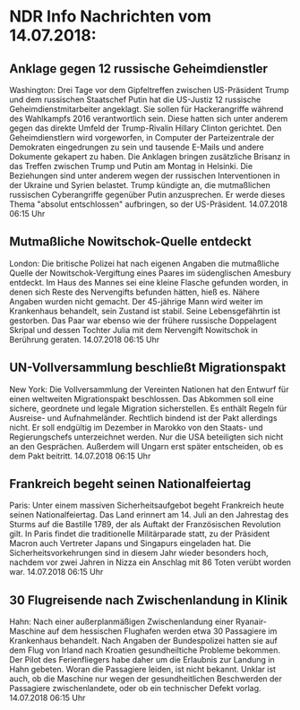 # NDR Info Nachrichten vom 14.07.2018:


## Anklage gegen 12 russische Geheimdienstler
Washington: Drei Tage vor dem Gipfeltreffen zwischen US-Präsident Trump und dem russischen Staatschef Putin hat die US-Justiz 12 russische Geheimdienstmitarbeiter angeklagt. Sie sollen für Hackerangriffe während des Wahlkampfs 2016 verantwortlich sein. Diese hatten sich unter anderem gegen das direkte Umfeld der Trump-Rivalin Hillary Clinton gerichtet. Den Geheimdienstlern wird vorgeworfen, in Computer der Parteizentrale der Demokraten eingedrungen zu sein und tausende E-Mails und andere Dokumente gekapert zu haben. Die Anklagen bringen zusätzliche Brisanz in das Treffen zwischen Trump und Putin am Montag in Helsinki. Die Beziehungen sind unter anderem wegen der russischen Interventionen in der Ukraine und Syrien belastet. Trump kündigte an, die mutmaßlichen russischen Cyberangriffe gegenüber Putin anzusprechen. Er werde dieses Thema "absolut entschlossen" aufbringen, so der US-Präsident. 14.07.2018 06:15 Uhr 

## Mutmaßliche Nowitschok-Quelle entdeckt
London: Die britische Polizei hat nach eigenen Angaben die mutmaßliche Quelle der Nowitschok-Vergiftung eines Paares im südenglischen Amesbury entdeckt. Im Haus des Mannes sei eine kleine Flasche gefunden worden, in denen sich Reste des Nervengifts befunden hätten, hieß es. Nähere Angaben wurden nicht gemacht. Der 45-jährige Mann wird weiter im Krankenhaus behandelt, sein Zustand ist stabil. Seine Lebensgefährtin ist gestorben. Das Paar war ebenso wie der frühere russische Doppelagent Skripal und dessen Tochter Julia mit dem Nervengift Nowitschok in Berührung geraten. 14.07.2018 06:15 Uhr 

## UN-Vollversammlung beschließt Migrationspakt
New York: Die Vollversammlung der Vereinten Nationen hat den Entwurf für einen weltweiten Migrationspakt beschlossen. Das Abkommen soll eine sichere, geordnete und legale Migration sicherstellen. Es enthält Regeln für Ausreise- und Aufnahmeländer. Rechtlich bindend ist der Pakt allerdings nicht. Er soll endgültig im Dezember in Marokko von den Staats- und Regierungschefs unterzeichnet werden. Nur die USA beteiligten sich nicht an den Gesprächen. Außerdem will Ungarn erst später entscheiden, ob es dem Pakt beitritt. 14.07.2018 06:15 Uhr 

## Frankreich begeht seinen Nationalfeiertag
Paris: Unter einem massiven Sicherheitsaufgebot begeht Frankreich heute seinen Nationalfeiertag. Das Land erinnert am 14. Juli an den Jahrestag des Sturms auf die Bastille 1789, der als Auftakt der Französischen Revolution gilt. In Paris findet die traditionelle Militärparade statt, zu der Präsident Macron auch Vertreter Japans und Singapurs eingeladen hat. Die Sicherheitsvorkehrungen sind in diesem Jahr wieder besonders hoch, nachdem vor zwei Jahren in Nizza ein Anschlag mit 86 Toten verübt worden war. 14.07.2018 06:15 Uhr 

## 30 Flugreisende nach Zwischenlandung in Klinik
Hahn: Nach einer außerplanmäßigen Zwischenlandung einer Ryanair-Maschine auf dem hessischen Flughafen werden etwa 30 Passagiere im Krankenhaus behandelt. Nach Angaben der Bundespolizei hatten sie auf dem Flug von Irland nach Kroatien gesundheiltiche Probleme bekommen. Der Pilot des Ferienfliegers habe daher um die Erlaubnis zur Landung in Hahn gebeten. Woran die Passagiere leiden, ist nicht bekannt. Unklar ist auch, ob die Maschine nur wegen der gesundheitlichen Beschwerden der Passagiere zwischenlandete, oder ob ein technischer Defekt vorlag. 14.07.2018 06:15 Uhr 
